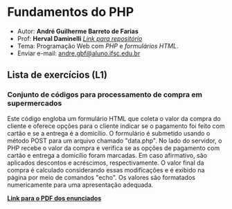 # Fundamentos do PHP

+ Autor: **André Guilherme Barreto de Farias**
+ Prof: **Herval Daminelli** [*Link para repositório*]((https://hdam.pro.br/ctds-prw.html#mostra))
+ Tema: Programação Web com *PHP* e *formulários HTML*.
+ Enviar e-mail: [andre.gbf@aluno.ifsc.edu.br](mailto:andre.gbf@aluno.ifsc.edu.br)

## Lista de exercícios (L1)

### Conjunto de códigos para processamento de compra em supermercados

Este código engloba um formulário HTML que coleta o valor da compra do cliente e oferece opções para o cliente indicar se o pagamento foi feito com cartão e se a entrega é a domicílio. O formulário é submetido usando o método POST para um arquivo chamado "data.php". No lado do servidor, o PHP recebe o valor da compra e verifica se as opções de pagamento com cartão e entrega a domicílio foram marcadas. Em caso afirmativo, são aplicados descontos e acréscimos, respectivamente. O valor final da compra é calculado considerando essas modificações e é exibido na página por meio de comandos "echo". Os valores são formatados numericamente para uma apresentação adequada.

[**Link para o PDF dos enunciados**](https://hdam.pro.br/ctds-prw/exercicios/fundamentos-formularios.pdf)
